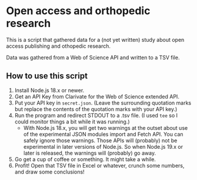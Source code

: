 # Open access and orthopedic research

This is a script that gathered data for a (not yet written) study about open
access publishing and othopedic research.

Data was gathered from a Web of Science API and written to a TSV file.

## How to use this script

1. Install Node.js 18.x or newer.
2. Get an API Key from Clarivate for the Web of Science extended API.
3. Put your API key in `secret.json`. (Leave the surrounding quotation marks but
replace the contents of the quotation marks with your API key.)
4. Run the program and redirect STDOUT to a .tsv file. (I used `tee` so I could
   monitor things a bit while it was running.)
     * With Node.js 18.x, you will get two warnings at the outset about use of
       the experimental JSON modules import and Fetch API. You can safely
       ignore those warnings. Those APIs will (probably) not be experimental in
       later versions of Node.js. So when Node.js 19.x or later is released,
       the warnings will (probably) go away.
5. Go get a cup of coffee or something. It might take a while.
6. Profit! Open that TSV file in Excel or whatever, crunch some numbers, and
   draw some conclusions!